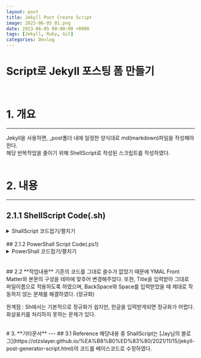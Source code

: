 ```yaml
---
layout: post
title: Jekyll Post Create Script
image: 2023-06-05_01.png
date: 2023-06-05 00:00:00 +0900
tags: [Jekyll, Ruby, Git]
categories: Devlog
---
```

# Script로 Jekyll 포스팅 폼 만들기   
<br>

<!-- ![문서제목에 맞는 사진](../images/2023-06-05_01.png) -->

# 1. 개요
---
Jekyll을 사용하면, _post폴더 내에 일정한 양식대로 md(markdown)파일을 작성해야 한다.   
해당 반복작업을 줄이기 위해 ShellScript로 작성된 스크립트를 작성하였다.   
<br>

# 2. 내용   
---
## 2.1.1 ShellScript Code(.sh)

<!-- 코드시작 -->
<details>
<summary>ShallScript 코드접기/펼치기</summary>
<div markdown="1">
{% highlight bash %}
#!/bin/bash

# Colors and styles
Green='\033[0;32m'
Blue='\033[0;34m'
ColorReset='\033[0m'
bold=$(tput bold)
normal=$(tput sgr0)

echo -e "${Blue}${bold}Script to create new Jekyll posts easily.${normal}${ColorReset}"

# The post directory
POSTS_DIR='./_posts/'

# Post title
# Trim leading spaces
read -rp "${bold}Title:${normal} " -a TITLE
TITLE="$(echo "${TITLE[@]}" | sed -e 's/^[ \t]*//')"

# Date
DATE=$(date +%Y-%m-%d)

# Post extension
EXT='.md'

# File name
# read -p "${bold}Filename:${normal} " FILENAME

# File name should be lowercase
FILENAME=$(echo "$TITLE" | tr '[:upper:]' '[:lower:]' | tr ' ' '_')
FILENAME=${DATE}-${FILENAME}${EXT}

# Go to _posts and create a file
cd ${POSTS_DIR}
touch ${FILENAME}

# Add YAML front matter and excerpt space
# (해당부분은 각자의 Jekyll 테마에 맞추어 변경이 필요하다.)
tee -a $FILENAME >/dev/null <<END   
---
layout: post
title: ${TITLE}
image: ${DATE}
date: ${DATE}
tags: 
categories:
---
# ${TITLE}

![문서제목에 맞는 사진](${DATE})

<br>
# 1. 개요
---
개요본문   

<br>
# 2. 내용
---
## 2.1 내용하위제목   
내용본문   

END

echo -e "${Green}${bold}File was successfully created!
❯${ColorReset}${normal} ${POSTS_DIR}${FILENAME}"

{% endhighlight %}
</div>
</details>
<br>
## 2.1.2 PowerShall Script Code(.ps1)
<!-- 코드시작 -->
<details>
<summary>PowerShall 코드접기/펼치기</summary>
<div markdown="1">
{% highlight powershell %}
# Colors and styles
$Green = [System.ConsoleColor]::Green
$Blue = [System.ConsoleColor]::Blue
$White = [System.ConsoleColor]::White

Write-Host "`nScript to create new Jekyll posts easily." -ForegroundColor $Blue

# The post directory
$POSTS_DIR = './_posts/'

# Post title
$title = Read-Host -Prompt 'Title'

# Post date
$date = Read-Host -Prompt 'Date (null = Today)'

# Trim leading spaces
$title = $title.TrimStart()

# Date
if (-not $date){
    $date = Get-Date -Format "yyyy-MM-dd"
}

# Post extension
$EXT = '.md'

# File name should be lowercase
$filename = $title.Replace(" ", "_")
$filename = "${date}-${filename}${EXT}"

# Go to _posts and create a file
Set-Location $POSTS_DIR
New-Item $filename -ItemType File

# Add YAML front matter and excerpt space
# (해당부분은 각자의 Jekyll 테마에 맞추어 변경이 필요하다.)
$yaml = @"
---
layout: post
title: ${title}
image: ${date}
date: ${date}
tags: 
categories:
---
# $title

![picture](${date})

<br>
# 1. Abstract
---
Summary   

<br>
# 2. Heading
---
## 2.1 Sub Heading   
Main Contents   

"@

$yaml | Out-File -FilePath $filename -Encoding utf8

Write-Host "File was successfully created!" -ForegroundColor $Green
Write-Host "❯ ${POSTS_DIR}${filename}" -ForegroundColor $White
Set-Location ..

{% endhighlight %}
</div>
</details>
<br>

<br>
## 2.2 **작업내용**
기존의 코드를 그대로 쓸수가 없었기 때문에 YMAL Front Matter와 본문의 구성을 테마에 맞추어 변경해주었다.   
또한, Title을 입력받아 그대로 파일이름으로 적용하도록 하였으며,   
BackSpace와 Space를 입력받았을 때 제대로 작동하지 않는 문제를 해결하였다. (정규화)   

한계점 : Sh에서는 기본적으로 정규화가 쉽지만, 한글을 입력받게되면 정규화가 어렵다.   
화살표키를 처리하지 못하는 문제가 있다.

<br>
# 3. **기타문서**
---
## 3.1 Reference
해당내용 중 ShallScript는 [Jay님의 블로그](https://otzslayer.github.io/%EA%B8%B0%ED%83%80/2021/11/15/jekyll-post-generator-script.html)의 코드를 베이스코드로 수정하였다.